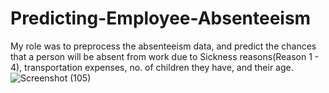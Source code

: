 # Predicting-Employee-Absenteeism
My role was to preprocess the absenteeism data, and predict the chances that a person will be absent from work due to Sickness reasons(Reason 1 - 4), transportation expenses, no. of children they have, and their age.
![Screenshot (105)](https://user-images.githubusercontent.com/49750094/57180368-46909980-6e88-11e9-8948-a2b9e8c27db3.png)
